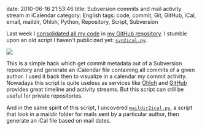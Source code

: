 date: 2010-06-16 21:53:46
title: Subversion commits and mail activity stream in iCalendar
category: English
tags: code, commit, Git, GitHub, iCal, email, maildir, Ohloh, Python, Repository, Script, Subversion

Last week I [consolidated all my code](http://kevin.deldycke.com/2010/06/git-commit-history-reconstruction/) in [my GitHub repository](http://github.com/kdeldycke/scripts). I stumble upon an old script I haven't publicized yet: [`svn2ical.py`](http://github.com/kdeldycke/scripts/blob/master/svn2ical.py).

![](/static/uploads/2010/icalendar-subversion-commits.png)

This is a simple hack which get commit metadata out of a Subversion repository and generate an iCalendar file containing all commits of a given author. I used it back then to visualize in a calendar my commit activity. Nowadays this script is quite useless as services like [Ohloh](http://www.ohloh.net/accounts/kevin) and [GitHub](http://github.com/kdeldycke) provides great timeline and activity streams. But this script can still be useful for private repositories.

And in the same spirit of this script, I uncovered [`maildir2ical.py`](http://github.com/kdeldycke/scripts/blob/master/maildir2ical.py), a script that look in a maildir folder for mails sent by a particular author, then generate an iCal file based on mail dates.
